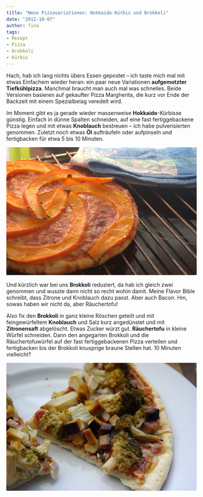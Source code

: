 ```yaml
---
title: "Neue Pizzavariationen: Hokkaido-Kürbis und Brokkoli"
date: "2012-10-07" 
author: Tina
tags:
- Rezept
- Pizza
- Brokkoli
- Kürbis
---
```


Hach, hab ich lang nichts übers Essen gepostet – ich taste mich mal mit etwas Einfachem wieder heran: ein paar neue Variationen **aufgemotzter Tiefkühlpizza**. Manchmal braucht man auch mal was schnelles. Beide Versionen basieren auf gekaufter Pizza Margherita, die kurz vor Ende der Backzeit mit einem Spezialbelag veredelt wird.

Im Moment gibt es ja gerade wieder massenweise **Hokkaido**\-Kürbisse günstig. Einfach in dünne Spalten schneiden, auf eine fast fertiggebackene Pizza legen und mit etwas **Knoblauch** bestreuen – ich habe pulverisierten genommen. Zuletzt noch etwas **Öl** aufträufeln oder aufpinseln und fertigbacken für etwa 5 bis 10 Minuten.

![kuerbispizza](images/kuerbispizza.jpg)

Und kürzlich war bei uns **Brokkoli** reduziert, da hab ich gleich zwei genommen und wusste dann nicht so recht wohin damit. Meine Flavor Bible schreibt, dass Zitrone und Knoblauch dazu passt. Aber auch Bacon. Hm, sowas haben wir nicht da, aber Räuchertofu!

Also fix den **Brokkoli** in ganz kleine Röschen geteilt und mit feingewürfeltem **Knoblauch** und Salz kurz angedünstet und mit **Zitronensaft** abgelöscht. Etwas Zucker würzt gut. **Räuchertofu** in kleine Würfel schneiden. Dann den angegarten Brokkoli und die Räuchertofuwürfel auf der fast fertiggebackenen Pizza verteilen und fertigbacken bis der Brokkoli knusprige braune Stellen hat. 10 Minuten vielleicht?

![brokkolipizza](images/brokkolipizza.jpg)
